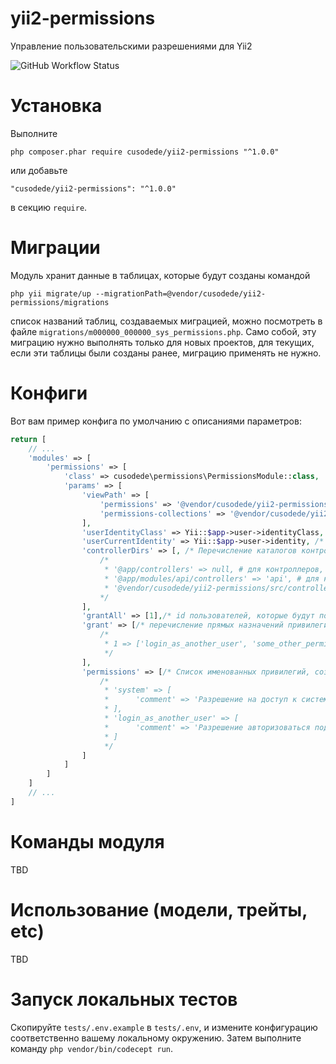 # yii2-permissions

Управление пользовательскими разрешениями для Yii2

![GitHub Workflow Status](https://img.shields.io/github/workflow/status/cusodede/yii2-permissions/CI%20with%20PostgreSQL)

# Установка

Выполните

```
php composer.phar require cusodede/yii2-permissions "^1.0.0"
```

или добавьте

```
"cusodede/yii2-permissions": "^1.0.0"
```

в секцию `require`.

# Миграции

Модуль хранит данные в таблицах, которые будут созданы командой

```
php yii migrate/up --migrationPath=@vendor/cusodede/yii2-permissions/migrations
```

список названий таблиц, создаваемых миграцией, можно посмотреть в
файле `migrations/m000000_000000_sys_permissions.php`. Само собой, эту миграцию нужно выполнять только для
новых проектов, для текущих, если эти таблицы были созданы ранее, миграцию применять не нужно.

# Конфиги

Вот вам пример конфига по умолчанию с описаниями параметров:

```php
return [
    // ...
    'modules' => [
        'permissions' => [
            'class' => cusodede\permissions\PermissionsModule::class,
            'params' => [
                'viewPath' => [
                    'permissions' => '@vendor/cusodede/yii2-permissions/src/views/permissions', /* путь к кастомным шаблонам для управления доступами */
                    'permissions-collections' => '@vendor/cusodede/yii2-permissions/src/views/permissions-collections' /* путь к кастомным шаблонам для управления коллекциями доступов */
                ],
                'userIdentityClass' => Yii::$app->user->identityClass, /* Имя класса (либо замыкание, это имя возвращающее), определяющего identity пользователя. */
                'userCurrentIdentity' => Yii::$app->user->identity, /* Экземпляр класса, идентифицирующий сущность текущего пользователя */
                'controllerDirs' => [, /* Перечисление каталогов контроллеров, которые а) должны появиться в соответствующих настройках доступов; б) см. issue #1 Формат: 'путь_к_каталогу' => 'модуль_контроллера. Примеры ниже. '*/
                    /*
                     * '@app/controllers' => null, # для контроллеров, загружаемых приложением, модуль не указывается
                     * '@app/modules/api/controllers' => 'api', # для каталога с контроллерами модуля указываем id модуля
                     * '@vendor/cusodede/yii2-permissions/src/controllers' => '@permissions', # если id модуля указан через @, то модуль не будет загружаться при инициализации контроллеров (для получения списка действий)
                    */
                ],
                'grantAll' => [1],/* id пользователей, которые будут получать все привилегии */
                'grant' => [/* перечисление прямых назначений привилегий в формате user_id => [список получаемых привилегий]. Пример ниже. */
                    /*
                     * 1 => ['login_as_another_user', 'some_other_permission']
                     */
                ],
                'permissions' => [/* Список именованных привилегий, создаваемых командой init-config-permissions. Примеры ниже. Привилегии контроллер-экшен-etc в этой конфигурации не поддерживаются. */ 
                    /*
                     * 'system' => [
                     *      'comment' => 'Разрешение на доступ к системным параметрам',
                     * ],
                     * 'login_as_another_user' => [
                     *      'comment' => 'Разрешение авторизоваться под другим пользователем',
                     * ]
                     */
                ]
            ]
        ] 
    ]
    // ...
]
```

# Команды модуля
TBD

# Использование (модели, трейты, etc)
TBD

# Запуск локальных тестов

Скопируйте `tests/.env.example` в `tests/.env`, и измените конфигурацию соответственно вашему локальному окружению. Затем выполните команду `php vendor/bin/codecept run`.
